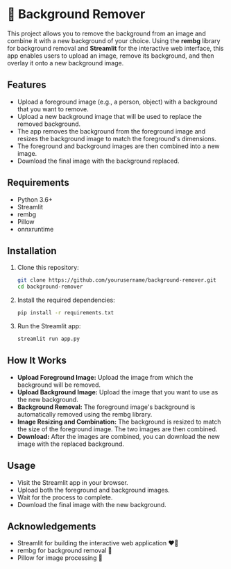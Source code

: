 # 🎨 Background Remover

This project allows you to remove the background from an image and combine it with a new background of your choice. Using the **rembg** library for background removal and **Streamlit** for the interactive web interface, this app enables users to upload an image, remove its background, and then overlay it onto a new background image.

## Features

- Upload a foreground image (e.g., a person, object) with a background that you want to remove.
- Upload a new background image that will be used to replace the removed background.
- The app removes the background from the foreground image and resizes the background image to match the foreground's dimensions.
- The foreground and background images are then combined into a new image.
- Download the final image with the background replaced.

## Requirements

- Python 3.6+
- Streamlit
- rembg
- Pillow
- onnxruntime

## Installation

1. Clone this repository:
   ```bash
   git clone https://github.com/yourusername/background-remover.git
   cd background-remover

2. Install the required dependencies:
    ```bash
    pip install -r requirements.txt

3. Run the Streamlit app:
    ```bash
    streamlit run app.py


## How It Works

- __Upload Foreground Image:__ Upload the image from which the background will be removed.
- __Upload Background Image:__ Upload the image that you want to use as the new background.
- __Background Removal:__ The foreground image's background is automatically removed using the rembg library.
- __Image Resizing and Combination:__ The background is resized to match the size of the foreground image. The two images are then combined.
- __Download:__ After the images are combined, you can download the new image with the replaced background.


## Usage
- Visit the Streamlit app in your browser.
- Upload both the foreground and background images.
- Wait for the process to complete.
- Download the final image with the new background.

## Acknowledgements
- Streamlit for building the interactive web application ❤️‍🔥
- rembg for background removal 💙
- Pillow for image processing 🩷


